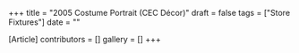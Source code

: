 +++
title = "2005 Costume Portrait (CEC Décor)"
draft = false
tags = ["Store Fixtures"]
date = ""

[Article]
contributors = []
gallery = []
+++